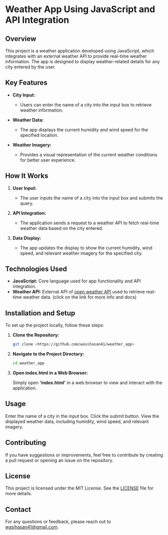 # Weather App Using JavaScript and API Integration

## Overview

This project is a weather application developed using JavaScript, which integrates with an external weather API to provide real-time weather information. The app is designed to display weather-related details for any city entered by the user.

## Key Features

- **City Input:**
  - Users can enter the name of a city into the input box to retrieve weather information.
  
- **Weather Data:**
  - The app displays the current humidity and wind speed for the specified location.
  
- **Weather Imagery:**
  - Provides a visual representation of the current weather conditions for better user experience.

## How It Works

1. **User Input:**
   - The user inputs the name of a city into the input box and submits the query.

2. **API Integration:**
   - The application sends a request to a weather API to fetch real-time weather data based on the city entered.

3. **Data Display:**
   - The app updates the display to show the current humidity, wind speed, and relevant weather imagery for the specified city.

## Technologies Used

- **JavaScript:** Core language used for app functionality and API integration.
- **Weather API:** External API of [open weather API](https://openweathermap.org/api) used to retrieve real-time weather data. (click on the link for more info and docs)

## Installation and Setup

To set up the project locally, follow these steps:

1. **Clone the Repository:**

   ```bash
   git clone <https://github.com/wasihasan41/weather_app>

2. **Navigate to the Project Directory:**

    ```bash
    cd weather_app

3. **Open index.html in a Web Browser:**

    Simply open **'index.html'** in a web browser      to view and interact with the application.


## Usage

Enter the name of a city in the input box.
Click the submit button.
View the displayed weather data, including humidity, wind speed, and relevant imagery.

## Contributing
If you have suggestions or improvements, feel free to contribute by creating a pull request or opening an issue on the repository.

## License
This project is licensed under the MIT License. See the [LICENSE](https://opensource.org/license/mit) file for more details.

## Contact
For any questions or feedback, please reach out to wasihasan41@gmail.com.



